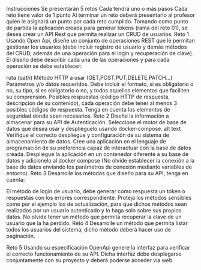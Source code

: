 Instrucciones
Se presentarán 5 retos
Cada tendrá uno o más pasos
Cada reto tiene valor de 1 punto
Al terminar un reto deberá presentarlo al profesor quien le asignará un punto por cada reto cumplido.
Tomando como punto de partida la aplicación creada para generar tokens (rama del reto 01), se desea crear un API Rest que permita realizar un CRUD de usuarios.
Reto 1
Usando Open Api, diseñe un conjunto de operaciones REST que le permitan gestionar los usuarios (debe incluir registro de usuario y demás métodos del CRUD, además de una operación para el login y recuperación de clave). El diseño debe describir cada una de las operaciones y para cada operación se debe establecer:

ruta (path)
Método HTTP a usar (GET,POST,PUT,DELETE,PATCH...)
Parámetros y/o datos requeridos. Debe incluir el formato, si es obligatorio o no, su tipo, si es obligatorio o no, y todos aquellos elementos que faciliten su comprensión.
Posibles respuestas (código HTTP de respuesta, descripción de su contenido), cada operación debe tener al menos 3 posibles códigos de respuesta.
Tenga en cuenta los elementos de seguridad donde sean necesarios.
Reto 2
Diseñe la información a almacenar para su API de Autenticación.
Seleccione el motor de base de datos que desea usar y desplieguelo usando docker-compose. alt text
Verifique el correcto despliegue y configuración de su sistema de almacenamiento de datos.
Cree una aplicación en el lenguaje de programación de su preferencia capaz de interactuar con la base de datos creada.
Despliegue la aplicación en un contenedor diferente a su base de datos y adicionelo al docker compose (No olvide establecer la conexión a la base de datos enviando los parámetros de conexión mediante variables de entorno).
Reto 3
Desarrolle los métodos que diseño para su API, tenga en cuenta:

El método de login de usuario, debe generar como respuesta un token o respuestas con los errores correspondiente.
Proteja los métodos sensibles como por el ejemplo los de actualización, para que dichos métodos sean realizados por un usuario autenticado y lo haga solo sobre sus propios datos.
No olvide tener un método que permita recuperar la clave de un usuario que la ha perdido.
Reto 4
Desarrolle un método que permita listar todos los usuarios del sistema, dicho método deberá hacer uso de paginación.

Reto 5
Usando su especificación OpenApi genere la interfaz para verificar el correcto funcionamiento de su API. Dicha interfaz debe desplegarse conjuntamente con su proyecto y deberá poderse acceder via web.